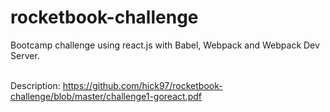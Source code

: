 # rocketbook-challenge
Bootcamp challenge using react.js with Babel, Webpack and Webpack Dev Server.<br><br>

Description: https://github.com/hick97/rocketbook-challenge/blob/master/challenge1-goreact.pdf
